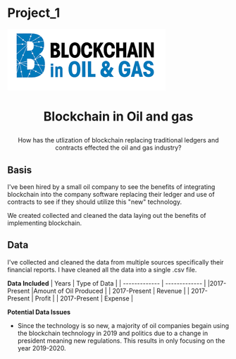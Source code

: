 # Project_1

![HeaderPicture](BlockchainHeader.png)

# <p align="center"> Blockchain in Oil and gas </p>
  <p align="center"> How has the utlization of blockchain replacing traditional ledgers and contracts effected the oil and gas industry? </p>
  
## Basis
I've been hired by a small oil company to see the benefits of integrating blockchain into the company software replacing their ledger and use of contracts to see if they should utilize this "new" technology.

We created collected and cleaned the data laying out the benefits of implementing blockchain.

## Data

I've collected and cleaned the data from multiple sources specifically their financial reports. I have cleaned all the data into a single .csv file.

**Data Included**
| Years  | Type of Data  |
| ------------- | ------------- |
|2017-Present |Amount of Oil Produced |
| 2017-Present |  Revenue  |
| 2017-Present | Profit  |
| 2017-Present | Expense |

**Potential Data Issues**

* Since the technology is so new, a majority of oil companies begain using the blockchain technology in 2019 and politics due to a change in president meaning new regulations. This results in only focusing on the year 2019-2020.
